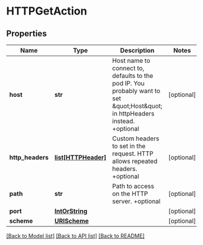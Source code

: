 # HTTPGetAction

## Properties
Name | Type | Description | Notes
------------ | ------------- | ------------- | -------------
**host** | **str** | Host name to connect to, defaults to the pod IP. You probably want to set \&quot;Host\&quot; in httpHeaders instead. +optional | [optional] 
**http_headers** | [**list[HTTPHeader]**](HTTPHeader.md) | Custom headers to set in the request. HTTP allows repeated headers. +optional | [optional] 
**path** | **str** | Path to access on the HTTP server. +optional | [optional] 
**port** | [**IntOrString**](IntOrString.md) |  | [optional] 
**scheme** | [**URIScheme**](URIScheme.md) |  | [optional] 

[[Back to Model list]](../README.md#documentation-for-models) [[Back to API list]](../README.md#documentation-for-api-endpoints) [[Back to README]](../README.md)


